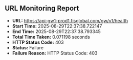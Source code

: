 ## URL Monitoring Report

- **URL:** https://api-gw1-prod1.fisglobal.com/gw/v1/health
- **Start Time:** 2025-08-29T22:37:38.722147
- **End Time:** 2025-08-29T22:37:38.793345
- **Total Time Taken:** 0.071198 seconds
- **HTTP Status Code:** 403
- **Status:** Failure
- **Failure Reason:** HTTP Status Code: 403
